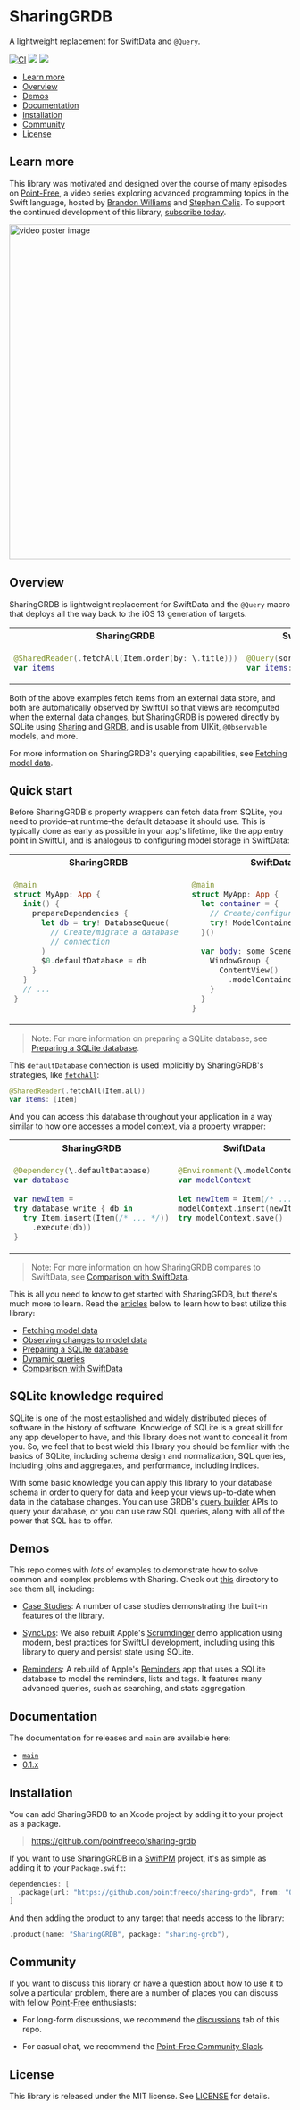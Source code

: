 # SharingGRDB

A lightweight replacement for SwiftData and `@Query`.

[![CI](https://github.com/pointfreeco/sharing-grdb/workflows/CI/badge.svg)](https://github.com/pointfreeco/sharing-grdb/actions?query=workflow%3ACI)
[![](https://img.shields.io/endpoint?url=https%3A%2F%2Fswiftpackageindex.com%2Fapi%2Fpackages%2Fpointfreeco%2Fsharing-grdb%2Fbadge%3Ftype%3Dswift-versions)](https://swiftpackageindex.com/pointfreeco/sharing-grdb)
[![](https://img.shields.io/endpoint?url=https%3A%2F%2Fswiftpackageindex.com%2Fapi%2Fpackages%2Fpointfreeco%2Fsharing-grdb%2Fbadge%3Ftype%3Dplatforms)](https://swiftpackageindex.com/pointfreeco/sharing-grdb)

  * [Learn more](#Learn-more)
  * [Overview](#Overview)
  * [Demos](#Demos)
  * [Documentation](#Documentation)
  * [Installation](#Installation)
  * [Community](#Community)
  * [License](#License)

## Learn more

This library was motivated and designed over the course of many episodes on
[Point-Free](https://www.pointfree.co), a video series exploring advanced programming topics in the
Swift language, hosted by [Brandon Williams](https://twitter.com/mbrandonw) and
[Stephen Celis](https://twitter.com/stephencelis). To support the continued development of this
library, [subscribe today](https://www.pointfree.co/pricing).

<a href="https://www.pointfree.co/collections/sqlite/sharing-with-sqlite">
  <img alt="video poster image" src="https://d3rccdn33rt8ze.cloudfront.net/episodes/0309.jpeg" width="600">
</a>

## Overview

SharingGRDB is lightweight replacement for SwiftData and the `@Query` macro that deploys all the way
back to the iOS 13 generation of targets.

<table>
<tr>
<th>SharingGRDB</th>
<th>SwiftData</th>
</tr>
<tr valign=top>
<td width=415>
      
```swift
@SharedReader(.fetchAll(Item.order(by: \.title)))
var items
```

</td>
<td width=415>

```swift
@Query(sort: \Item.title)
var items: [Item]
```

</td>
</tr>
</table>

Both of the above examples fetch items from an external data store, and both are automatically
observed by SwiftUI so that views are recomputed when the external data changes, but SharingGRDB is
powered directly by SQLite using [Sharing][sharing-gh] and [GRDB][grdb], and is
usable from UIKit, `@Observable` models, and more.

For more information on SharingGRDB's querying capabilities, see [Fetching model data][fetching-article].

## Quick start

Before SharingGRDB's property wrappers can fetch data from SQLite, you need to provide–at
runtime–the default database it should use. This is typically done as early as possible in your
app's lifetime, like the app entry point in SwiftUI, and is analogous to configuring model storage
in SwiftData:

<table>
<tr>
<th>SharingGRDB</th>
<th>SwiftData</th>
</tr>
<tr valign=top>
<td width=415>

```swift
@main
struct MyApp: App {
  init() {
    prepareDependencies {
      let db = try! DatabaseQueue(
        // Create/migrate a database 
        // connection
      )
      $0.defaultDatabase = db
    }
  }
  // ...
}
```

</td>
<td width=415>

```swift
@main
struct MyApp: App {
  let container = { 
    // Create/configure a container
    try! ModelContainer(/* ... */)
  }()
  
  var body: some Scene {
    WindowGroup {
      ContentView()
        .modelContainer(container)
    }
  }
}
```

</td>
</tr>
</table>

> Note: For more information on preparing a SQLite database, see 
> [Preparing a SQLite database][preparing-db-article].

This `defaultDatabase` connection is used implicitly by SharingGRDB's strategies, like 
[`fetchAll`][fetchall-docs]:

```swift
@SharedReader(.fetchAll(Item.all))
var items: [Item]
```

And you can access this database throughout your application in a way similar to how one accesses
a model context, via a property wrapper:

<table>
<tr>
<th>SharingGRDB</th>
<th>SwiftData</th>
</tr>
<tr valign=top>
<td width=415>

```swift
@Dependency(\.defaultDatabase) 
var database
    
var newItem = 
try database.write { db in
  try Item.insert(Item(/* ... */))
    .execute(db))
}
```

</td>
<td width=415>

```swift
@Environment(\.modelContext) 
var modelContext
    
let newItem = Item(/* ... */)
modelContext.insert(newItem)
try modelContext.save()
```

</td>
</tr>
</table>

> Note: For more information on how SharingGRDB compares to SwiftData, see
> [Comparison with SwiftData][comparison-swiftdata-article].

This is all you need to know to get started with SharingGRDB, but there's much more to learn. Read
the [articles][articles] below to learn how to best utilize this library:

  * [Fetching model data][fetching-article]
  * [Observing changes to model data][observing-article]
  * [Preparing a SQLite database][preparing-db-article]
  * [Dynamic queries][dynamic-queries-article]
  * [Comparison with SwiftData][comparison-swiftdata-article]

[observing-article]: https://swiftpackageindex.com/pointfreeco/sharing-grdb/main/documentation/sharinggrdb/observing
[dynamic-queries-article]: https://swiftpackageindex.com/pointfreeco/sharing-grdb/main/documentation/sharinggrdb/dynamicqueries
[articles]: https://swiftpackageindex.com/pointfreeco/sharing-grdb/main/documentation/sharinggrdb#Essentials
[comparison-swiftdata-article]: https://swiftpackageindex.com/pointfreeco/sharing-grdb/main/documentation/sharinggrdb/comparisonwithswiftdata
[fetching-article]: https://swiftpackageindex.com/pointfreeco/sharing-grdb/main/documentation/sharinggrdb/fetching
[preparing-db-article]: https://swiftpackageindex.com/pointfreeco/sharing-grdb/main/documentation/sharinggrdb/preparingdatabase 
 [fetchall-docs]: https://swiftpackageindex.com/pointfreeco/sharing-grdb/main/documentation/sharinggrdb/sharing/sharedreaderkey/fetchall(sql:arguments:database:animation:)

## SQLite knowledge required

SQLite is one of the 
 [most established and widely distributed](https://www.sqlite.org/mostdeployed.html) pieces of 
software in the history of software. Knowledge of SQLite is a great skill for any app developer to
have, and this library does not want to conceal it from you. So, we feel that to best wield this
library you should be familiar with the basics of SQLite, including schema design and normalization,
SQL queries, including joins and aggregates, and performance, including indices.

With some basic knowledge you can apply this library to your database schema in order to query
for data and keep your views up-to-date when data in the database changes. You can use GRDB's
[query builder][query-interface] APIs to query your database, or you can use raw SQL queries, 
along with all of the power that SQL has to offer.

[query-interface]: https://swiftpackageindex.com/groue/grdb.swift/master/documentation/grdb/queryinterface
[sharing-gh]: http://github.com/pointfreeco/swift-sharing
[grdb]: http://github.com/groue/grdb.swift
[swift-nav-gh]: https://github.com/pointfreeco/swift-navigation
[observe-docs]: https://swiftpackageindex.com/pointfreeco/swift-navigation/main/documentation/swiftnavigation/objectivec/nsobject/observe(_:)-94oxy

## Demos

This repo comes with _lots_ of examples to demonstrate how to solve common and complex problems with
Sharing. Check out [this](./Examples) directory to see them all, including:

  * [Case Studies](./Examples/CaseStudies):
    A number of case studies demonstrating the built-in features of the library.

  * [SyncUps](./Examples/SyncUps): We also rebuilt Apple's [Scrumdinger][scrumdinger] demo
    application using modern, best practices for SwiftUI development, including using this library
    to query and persist state using SQLite.
    
  * [Reminders](./Examples/Reminders): A rebuild of Apple's [Reminders][reminders-app-store] app
    that uses a SQLite database to model the reminders, lists and tags. It features many advanced
    queries, such as searching, and stats aggregation.

[scrumdinger]: https://developer.apple.com/tutorials/app-dev-training/getting-started-with-scrumdinger
[reminders-app-store]: https://apps.apple.com/us/app/reminders/id1108187841

## Documentation

The documentation for releases and `main` are available here:

  * [`main`](https://swiftpackageindex.com/pointfreeco/sharing-grdb/main/documentation/sharinggrdb/)
  * [0.1.x](https://swiftpackageindex.com/pointfreeco/sharing-grdb/~/documentation/sharinggrdb/)

## Installation

You can add SharingGRDB to an Xcode project by adding it to your project as a package.

> https://github.com/pointfreeco/sharing-grdb

If you want to use SharingGRDB in a [SwiftPM](https://swift.org/package-manager/) project, it's as
simple as adding it to your `Package.swift`:

``` swift
dependencies: [
  .package(url: "https://github.com/pointfreeco/sharing-grdb", from: "0.1.0")
]
```

And then adding the product to any target that needs access to the library:

```swift
.product(name: "SharingGRDB", package: "sharing-grdb"),
```

## Community

If you want to discuss this library or have a question about how to use it to solve a particular
problem, there are a number of places you can discuss with fellow
[Point-Free](http://www.pointfree.co) enthusiasts:

  * For long-form discussions, we recommend the
    [discussions](http://github.com/pointfreeco/sharing-grdb/discussions) tab of this repo.

  * For casual chat, we recommend the
    [Point-Free Community Slack](http://www.pointfree.co/slack-invite).

## License

This library is released under the MIT license. See [LICENSE](LICENSE) for details.
